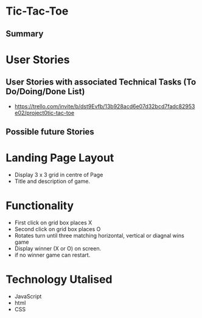 # Tic-Tac-Toe

## Summary

# User Stories

## User Stories with associated Technical Tasks (To Do/Doing/Done List)
* https://trello.com/invite/b/dst9Evfb/13b928acd6e07d32bcd7fadc82953e02/project0tic-tac-toe

## Possible future Stories

# Landing Page Layout
* Display 3 x 3 grid in centre of Page
* Title and description of game.

# Functionality
* First click on grid box places X
* Second click on grid box places O
* Rotates turn until three matching horizontal, vertical or diagnal wins game
* Display winner (X or O) on screen.
* if no winner game can restart.

# Technology Utalised
* JavaScript
* html
* CSS
